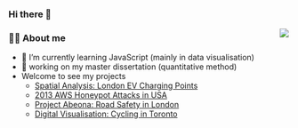### Hi there 👋

<!--
**fang-zeqiang/fang-zeqiang** is a ✨ _special_ ✨ repository because its `README.md` (this file) appears on your GitHub profile.

Here are some ideas to get you started:

- 🔭 I’m currently working on ...
- 🌱 I’m currently learning ...
- 👯 I’m looking to collaborate on ...
- 🤔 I’m looking for help with ...
- 💬 Ask me about ...
- 📫 How to reach me: ...
- 😄 Pronouns: ...
- ⚡ Fun fact: ...
-->

<img align="right" src="https://github-readme-stats.vercel.app/api?username=fang-zeqiang&show_icons=true&count_private=true&hide_border=true&cache_seconds=1900"/>

### 👨‍🚒 About me

- 🌱 I’m currently learning JavaScript (mainly in data visualisation)
- 🔭 working on my master dissertation (quantitative method)
- Welcome to see my projects
  - [Spatial Analysis: London EV Charging Points](https://zeqiang.fun/London_EV_charging_infrastrcture_spatial_analysis/book/index.html)
  - [2013 AWS Honeypot Attacks in USA](https://zeqiang.fun/2013_AWS_Honeypot_Attacks_Visualisation/)
  - [Project Abeona: Road Safety in London](https://casa-ucl.github.io/casa0017---final-group-assignment-jedi/demoSite/index.html)
  - [Digital Visualisation: Cycling in Toronto](https://zeqiang.fun/Digital-Viz-City-Transformations/Website/)
 

